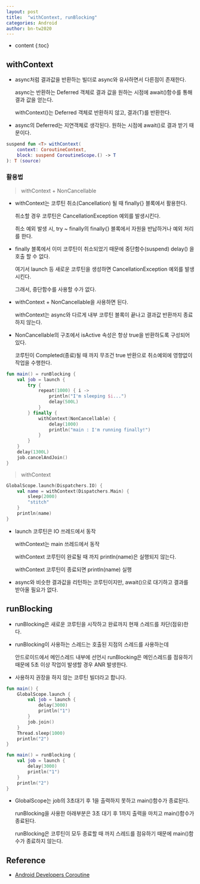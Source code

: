 ```yaml
---
layout: post 
title:  "withContext, runBlocking"
categories: Android 
author: bn-tw2020
---
```


* content
{:toc}

## withContext

- async처럼 결과값을 반환하는 빌더로 async와 유사하면서 다른점이 존재한다.

  async는 반환하는 Deferred<T> 객체로 결과 값을 원하는 시점에 await()함수를 통해 결과 값을 얻는다.

  withContext()는 Deferred<T> 객체로 반환하지 않고, 결과(T)를 반환한다.

- async의 Deferred<T>는 지연객체로 생각된다. 원하는 시점에 await()로 결과 받기 때문이다.

```kotlin
suspend fun <T> withContext(
    context: CoroutineContext,
    block: suspend CoroutineScope.() -> T
): T (source)
```





### 활용법

> withContext + NonCancellable

- withContext는 코루틴 취소(Cancellation) 될 때 finally{} 블록에서 활용한다.

  취소할 경우 코루틴은 CancellationException 예외를 발생시킨다.

  취소 예외 발생 시, try ~ finally의 finally{} 블록에서 자원을 반납하거나 예외 처리를 한다.

- finally 블록에서 이미 코루틴이 취소되었기 때문에 중단함수(suspend) delay() 을 호출 할 수 없다.

  여기서 launch 등 새로운 코루틴을 생성하면 CancellationException 예외를 발생시킨다.

  그래서, 중단함수를 사용할 수가 없다.

- withContext + NonCancellable을 사용하면 된다.

  withContext는 async와 다르게 내부 코루틴 블록이 끝나고 결과값 반환까지 종료하지 않는다.

- NonCancellable의 구조에서 isActive 속성은 항상 true을 반환하도록 구성되어 있다.

  코루틴이 Completed(종료)될 때 까지 무조건 true 반환으로 취소예외에 영향없이 작업을 수행한다.

```kotlin
fun main() = runBlocking {
    val job = launch {
        try {
            repeat(1000) { i ->
                println("I'm sleeping $i...")
                delay(500L)
            }
        } finally {
            withContext(NonCancellable) {
                delay(1000)
                println("main : I'm running finally!")
            }
        }
    }
    delay(1300L)
    job.cancelAndJoin()
}
```

> withContext

```kotlin
GlobalScope.launch(Dispatchers.IO) {
    val name = withContext(Dispatchers.Main) {
        sleep(2000)
        "stitch"
    }
    println(name)
}
```

- launch 코루틴은 IO 쓰레드에서 동작

  withContext는 main 쓰레드에서 동작

  withContext 코루틴이 완료될 때 까지 println(name)은 실행되지 않는다.

  withContext 코루틴이 종료되면 println(name) 실행

- async와 비슷한 결과값을 리턴하는 코루틴이지만, await()으로 대기하고 결과를 받아올 필요가 없다.

## runBlocking

- runBlocking은 새로운 코루틴을 시작하고 완료까지 현재 스레드를 차단(점유)한다.

- runBlocking이 사용하는 스레드는 호출된 지점의 스레드를 사용하는데

  안드로이드에서 메인스레드 내부에 선언시 runBlocking은 메인스레드를 점유하기 때문에 5초 이상 작업이 발생할 경우 ANR 발생한다.

- 사용하지 권장을 하지 않는 코루틴 빌더라고 합니다.

```kotlin
fun main() {
    GlobalScope.launch {
        val job = launch {
            delay(3000)
            println("1")
        }
        job.join()
    }
    Thread.sleep(1000)
    println("2")
}

fun main() = runBlocking {
    val job = launch {
        delay(3000)
        println("1")
    }
    println("2")
}
```

- GlobalScope는 job의 3초대기 후 1을 출력하지 못하고 main()함수가 종료된다.

  runBlocking을 사용한 아래부분은 3초 대기 후 1까지 출력을 마치고 main()함수가 종료된다.

  runBlocking은 코루틴이 모두 종료할 때 까지 스레드를 점유하기 때문에 main()함수가 종료하지 않는다.

## Reference

- [Android Developers Coroutine](https://developer.android.com/kotlin/coroutines?hl=ko)
